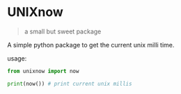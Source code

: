 # UNIXnow
> a small but sweet package

A simple python package to get the current unix milli time.

usage:

```python
from unixnow import now

print(now()) # print current unix millis

```
